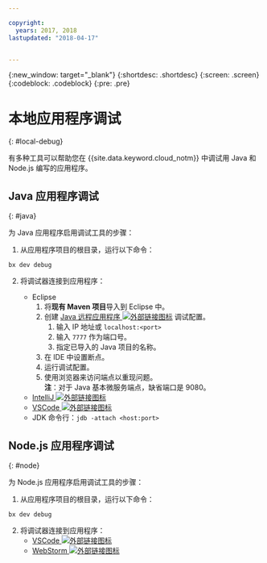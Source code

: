 ```yaml
---

copyright:
  years: 2017, 2018
lastupdated: "2018-04-17"


---
```

{:new_window: target="_blank"}
{:shortdesc: .shortdesc}
{:screen: .screen}
{:codeblock: .codeblock}
{:pre: .pre}

# 本地应用程序调试
{: #local-debug}

有多种工具可以帮助您在 {{site.data.keyword.cloud_notm}} 中调试用 Java 和 Node.js 编写的应用程序。

## Java 应用程序调试
{: #java}

为 Java 应用程序启用调试工具的步骤：

1. 从应用程序项目的根目录，运行以下命令：

```
bx dev debug
```

2. 将调试器连接到应用程序：

	* Eclipse
      1. 将**现有 Maven 项目**导入到 Eclipse 中。
      2. 创建 [Java 远程应用程序 ![外部链接图标](../../icons/launch-glyph.svg "外部链接图标")](http://help.eclipse.org/neon/index.jsp?topic=%2Forg.eclipse.jdt.doc.user%2Ftasks%2Ftask-remotejava_launch_config.htm) 调试配置。
      		1. 输入 IP 地址或 `localhost:<port>`  
      		2. 输入 `7777` 作为端口号。
      		3. 指定已导入的 Java 项目的名称。
      6. 在 IDE 中设置断点。
      7. 运行调试配置。
      8. 使用浏览器来访问端点以重现问题。  
	   **注**：对于 Java 基本微服务端点，缺省端口是 9080。
	* [IntelliJ ![外部链接图标](../../icons/launch-glyph.svg "外部链接图标")](https://www.jetbrains.com/help/idea/2016.3/run-debug-configuration-remote.html)
	* [VSCode ![外部链接图标](../../icons/launch-glyph.svg "外部链接图标")](https://marketplace.visualstudio.com/items?itemName=donjayamanne.javadebugger)
	* JDK 命令行：`jdb -attach <host:port>`

## Node.js 应用程序调试
{: #node}

为 Node.js 应用程序启用调试工具的步骤：

1. 从应用程序项目的根目录，运行以下命令：

```
bx dev debug
```

2. 将调试器连接到应用程序：
	* [VSCode ![外部链接图标](../../icons/launch-glyph.svg "外部链接图标")](https://blog.docker.com/2016/07/live-debugging-docker/)
	* [WebStorm ![外部链接图标](../../icons/launch-glyph.svg "外部链接图标")](https://blog.alexseifert.com/2016/10/25/debugging-node-js-in-a-docker-container-with-webstorm/)


<!--
## Swift application debugging - content from mike tunnicliffe
{: #swift}

Steps to enable debug for a Swift application:  

1. On the App server (or system where the Swift application will run), you must start the 'lldb server':
 - `lldb-server platform -->
<!-- listen <port number>`
2. On the App server, build the Kitura-based server application using the debug configuration:
 - `swift build debug`
3. On the App server, start the Kitura-based server application:
 - `./build/debug/Kitura-Starter`
4. On the client system (also known as the host system), start the 'lldb client':
 - `lldb`
5. Configure lldb client to connect to lldb-server:
 - `(lldb) platform select remote-linux`
 - `(lldb) platform connect connect://<ip address server>:<port number server>`
6. Execute commands to debug remote program:
 - `(lldb) process attach -->
<!--pid 3626`
-->
